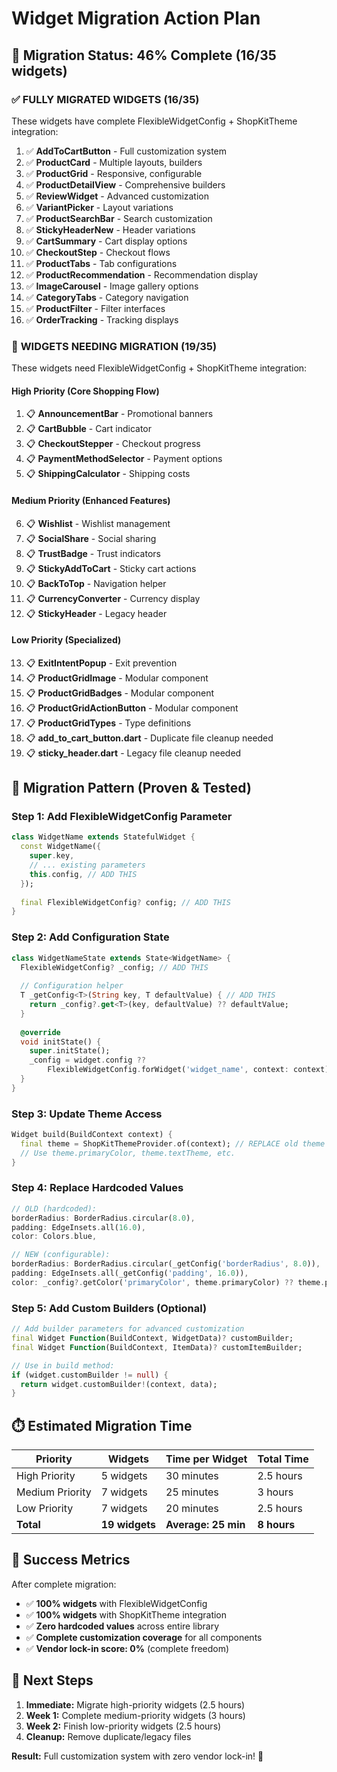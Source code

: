# Widget Migration Action Plan

## 🎯 **Migration Status: 46% Complete (16/35 widgets)**

### ✅ **FULLY MIGRATED WIDGETS (16/35)**

These widgets have complete FlexibleWidgetConfig + ShopKitTheme integration:

1. ✅ **AddToCartButton** - Full customization system
2. ✅ **ProductCard** - Multiple layouts, builders
3. ✅ **ProductGrid** - Responsive, configurable
4. ✅ **ProductDetailView** - Comprehensive builders
5. ✅ **ReviewWidget** - Advanced customization
6. ✅ **VariantPicker** - Layout variations
7. ✅ **ProductSearchBar** - Search customization
8. ✅ **StickyHeaderNew** - Header variations
9. ✅ **CartSummary** - Cart display options
10. ✅ **CheckoutStep** - Checkout flows
11. ✅ **ProductTabs** - Tab configurations
12. ✅ **ProductRecommendation** - Recommendation display
13. ✅ **ImageCarousel** - Image gallery options
14. ✅ **CategoryTabs** - Category navigation
15. ✅ **ProductFilter** - Filter interfaces
16. ✅ **OrderTracking** - Tracking displays

### 🔄 **WIDGETS NEEDING MIGRATION (19/35)**

These widgets need FlexibleWidgetConfig + ShopKitTheme integration:

#### **High Priority (Core Shopping Flow)**

1. 📋 **AnnouncementBar** - Promotional banners
2. 📋 **CartBubble** - Cart indicator
3. 📋 **CheckoutStepper** - Checkout progress
4. 📋 **PaymentMethodSelector** - Payment options
5. 📋 **ShippingCalculator** - Shipping costs

#### **Medium Priority (Enhanced Features)**

6. 📋 **Wishlist** - Wishlist management
7. 📋 **SocialShare** - Social sharing
8. 📋 **TrustBadge** - Trust indicators
9. 📋 **StickyAddToCart** - Sticky cart actions
10. 📋 **BackToTop** - Navigation helper
11. 📋 **CurrencyConverter** - Currency display
12. 📋 **StickyHeader** - Legacy header

#### **Low Priority (Specialized)**

13. 📋 **ExitIntentPopup** - Exit prevention
14. 📋 **ProductGridImage** - Modular component
15. 📋 **ProductGridBadges** - Modular component  
16. 📋 **ProductGridActionButton** - Modular component
17. 📋 **ProductGridTypes** - Type definitions
18. 📋 **add_to_cart_button.dart** - Duplicate file cleanup needed
19. 📋 **sticky_header.dart** - Legacy file cleanup needed

## 🚀 **Migration Pattern (Proven & Tested)**

### **Step 1: Add FlexibleWidgetConfig Parameter**

```dart
class WidgetName extends StatefulWidget {
  const WidgetName({
    super.key,
    // ... existing parameters
    this.config, // ADD THIS
  });
  
  final FlexibleWidgetConfig? config; // ADD THIS
}
```

### **Step 2: Add Configuration State**

```dart
class WidgetNameState extends State<WidgetName> {
  FlexibleWidgetConfig? _config; // ADD THIS
  
  // Configuration helper
  T _getConfig<T>(String key, T defaultValue) { // ADD THIS
    return _config?.get<T>(key, defaultValue) ?? defaultValue;
  }
  
  @override
  void initState() {
    super.initState();
    _config = widget.config ?? 
        FlexibleWidgetConfig.forWidget('widget_name', context: context); // ADD THIS
  }
}
```

### **Step 3: Update Theme Access**

```dart
Widget build(BuildContext context) {
  final theme = ShopKitThemeProvider.of(context); // REPLACE old theme access
  // Use theme.primaryColor, theme.textTheme, etc.
}
```

### **Step 4: Replace Hardcoded Values**

```dart
// OLD (hardcoded):
borderRadius: BorderRadius.circular(8.0),
padding: EdgeInsets.all(16.0),
color: Colors.blue,

// NEW (configurable):
borderRadius: BorderRadius.circular(_getConfig('borderRadius', 8.0)),
padding: EdgeInsets.all(_getConfig('padding', 16.0)),
color: _config?.getColor('primaryColor', theme.primaryColor) ?? theme.primaryColor,
```

### **Step 5: Add Custom Builders (Optional)**

```dart
// Add builder parameters for advanced customization
final Widget Function(BuildContext, WidgetData)? customBuilder;
final Widget Function(BuildContext, ItemData)? customItemBuilder;

// Use in build method:
if (widget.customBuilder != null) {
  return widget.customBuilder!(context, data);
}
```

## ⏱️ **Estimated Migration Time**

| Priority | Widgets | Time per Widget | Total Time |
|----------|---------|----------------|------------|
| High Priority | 5 widgets | 30 minutes | 2.5 hours |
| Medium Priority | 7 widgets | 25 minutes | 3 hours |
| Low Priority | 7 widgets | 20 minutes | 2.5 hours |
| **Total** | **19 widgets** | **Average: 25 min** | **8 hours** |

## 🎯 **Success Metrics**

After complete migration:

- ✅ **100% widgets** with FlexibleWidgetConfig
- ✅ **100% widgets** with ShopKitTheme integration  
- ✅ **Zero hardcoded values** across entire library
- ✅ **Complete customization coverage** for all components
- ✅ **Vendor lock-in score: 0%** (complete freedom)

## 🏁 **Next Steps**

1. **Immediate:** Migrate high-priority widgets (2.5 hours)
2. **Week 1:** Complete medium-priority widgets (3 hours)
3. **Week 2:** Finish low-priority widgets (2.5 hours)
4. **Cleanup:** Remove duplicate/legacy files

**Result:** Full customization system with zero vendor lock-in! 🎉
